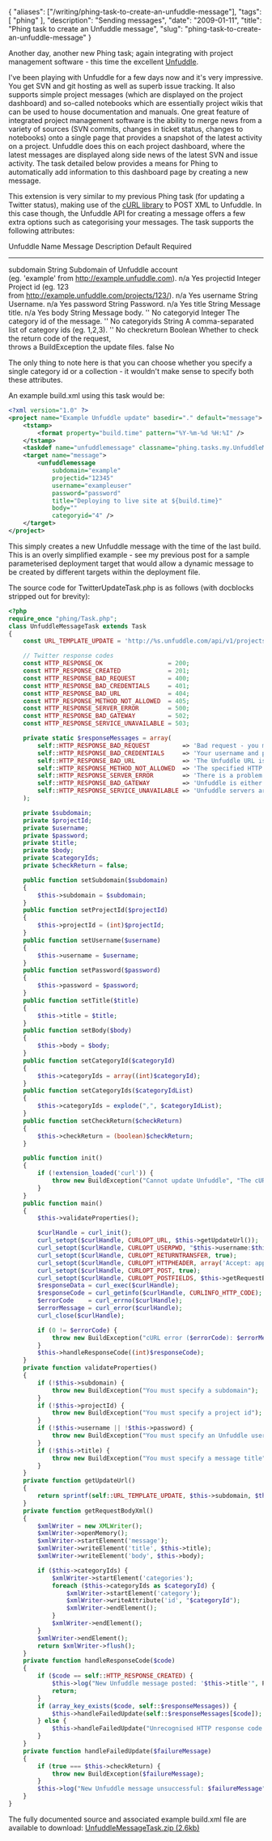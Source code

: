 {
    "aliases": ["/writing/phing-task-to-create-an-unfuddle-message"],
    "tags": [
        "phing"
    ],
    "description": "Sending messages",
    "date": "2009-01-11",
    "title": "Phing task to create an Unfuddle message",
    "slug": "phing-task-to-create-an-unfuddle-message"
}

Another day, another new Phing task; again integrating with project
management software - this time the excellent
[Unfuddle](http://unfuddle.com/).

I've been playing with Unfuddle for a few days now and it's very
impressive. You get SVN and git hosting as well as superb issue
tracking. It also supports simple project messages (which are displayed
on the project dashboard) and so-called notebooks which are essentially
project wikis that can be used to house documentation and manuals. One
great feature of integrated project management software is the ability
to merge news from a variety of sources (SVN commits, changes in ticket
status, changes to notebooks) onto a single page that provides a
snapshot of the latest activity on a project. Unfuddle does this on each
project dashboard, where the latest messages are displayed along side
news of the latest SVN and issue activity. The task detailed below
provides a means for Phing to automatically add information to this
dashboard page by creating a new message.

This extension is very similar to my previous Phing task (for updating a
Twitter status), making use of the [cURL
library](http://uk2.php.net/curl) to POST XML to Unfuddle. In this case
though, the Unfuddle API for creating a message offers a few extra
options such as categorising your messages. The task supports the
following attributes:

  Unfuddle Name   Message   Description                                           Default   Required
  --------------- --------- ----------------------------------------------------- --------- ----------
  subdomain       String    Subdomain of Unfuddle account                                   
                            (eg. 'example' from <http://example.unfuddle.com>).   n/a       Yes
  projectid       Integer   Project id (eg. 123                                             
                            from <http://example.unfuddle.com/projects/123/>).    n/a       Yes
  username        String    Username.                                             n/a       Yes
  password        String    Password.                                             n/a       Yes
  title           String    Message title.                                        n/a       Yes
  body            String    Message body.                                         ''        No
  categoryid      Integer   The category id of the message.                       ''        No
  categoryids     String    A comma-separated list of category ids (eg. 1,2,3).   ''        No
  checkreturn     Boolean   Whether to check the return code of the request,                
                            throws a BuildException the update files.             false     No

The only thing to note here is that you can choose whether you specify a
single category id or a collection - it wouldn't make sense to specify
both these attributes.

An example build.xml using this task would be:

``` xml
<?xml version="1.0" ?>
<project name="Example Unfuddle update" basedir="." default="message">
    <tstamp>
        <format property="build.time" pattern="%Y-%m-%d %H:%I" />
    </tstamp>
    <taskdef name="unfuddlemessage" classname="phing.tasks.my.UnfuddleMessageTask" />
    <target name="message">
        <unfuddlemessage 
            subdomain="example" 
            projectid="12345" 
            username="exampleuser" 
            password="password" 
            title="Deploying to live site at ${build.time}" 
            body="" 
            categoryid="4" />
    </target>
</project>
```

This simply creates a new Unfuddle message with the time of the last
build. This is an overly simplified example - see my previous post for a
sample parameterised deployment target that would allow a dynamic
message to be created by different targets within the deployment file.

The source code for TwitterUpdateTask.php is as follows (with docblocks
stripped out for brevity):

``` php
<?php
require_once "phing/Task.php";
class UnfuddleMessageTask extends Task 
{
    const URL_TEMPLATE_UPDATE = 'http://%s.unfuddle.com/api/v1/projects/%d/messages'; 

    // Twitter response codes 
    const HTTP_RESPONSE_OK                  = 200;
    const HTTP_RESPONSE_CREATED             = 201;
    const HTTP_RESPONSE_BAD_REQUEST         = 400;
    const HTTP_RESPONSE_BAD_CREDENTIALS     = 401;
    const HTTP_RESPONSE_BAD_URL             = 404;
    const HTTP_RESPONSE_METHOD_NOT_ALLOWED  = 405;
    const HTTP_RESPONSE_SERVER_ERROR        = 500;
    const HTTP_RESPONSE_BAD_GATEWAY         = 502;
    const HTTP_RESPONSE_SERVICE_UNAVAILABLE = 503;

    private static $responseMessages = array(
        self::HTTP_RESPONSE_BAD_REQUEST         => 'Bad request - you may have exceeded the rate limit',
        self::HTTP_RESPONSE_BAD_CREDENTIALS     => 'Your username and password did not authenticate',
        self::HTTP_RESPONSE_BAD_URL             => 'The Unfuddle URL is invalid',
        self::HTTP_RESPONSE_METHOD_NOT_ALLOWED  => 'The specified HTTP verb is not allowed',
        self::HTTP_RESPONSE_SERVER_ERROR        => 'There is a problem with the Unfuddle server',
        self::HTTP_RESPONSE_BAD_GATEWAY         => 'Unfuddle is either down or being upgraded',
        self::HTTP_RESPONSE_SERVICE_UNAVAILABLE => 'Unfuddle servers are refusing request',
    );

    private $subdomain;
    private $projectId;
    private $username;
    private $password;
    private $title;
    private $body;
    private $categoryIds;  
    private $checkReturn = false;

    public function setSubdomain($subdomain) 
    {
        $this->subdomain = $subdomain;
    }
    public function setProjectId($projectId) 
    {
        $this->projectId = (int)$projectId;
    }
    public function setUsername($username) 
    {
        $this->username = $username;
    }
    public function setPassword($password) 
    {
        $this->password = $password;
    }
    public function setTitle($title) 
    {
        $this->title = $title;
    }
    public function setBody($body) 
    {
        $this->body = $body;
    }
    public function setCategoryId($categoryId) 
    {
        $this->categoryIds = array((int)$categoryId);
    }
    public function setCategoryIds($categoryIdList) 
    {
        $this->categoryIds = explode(",", $categoryIdList);
    }
    public function setCheckReturn($checkReturn)
    {
        $this->checkReturn = (boolean)$checkReturn;
    }

    public function init() 
    {
        if (!extension_loaded('curl')) {
            throw new BuildException("Cannot update Unfuddle", "The cURL extension is not installed");
        }
    }
    public function main() 
    {
        $this->validateProperties();

        $curlHandle = curl_init();
        curl_setopt($curlHandle, CURLOPT_URL, $this->getUpdateUrl());
        curl_setopt($curlHandle, CURLOPT_USERPWD, "$this->username:$this->password");
        curl_setopt($curlHandle, CURLOPT_RETURNTRANSFER, true);
        curl_setopt($curlHandle, CURLOPT_HTTPHEADER, array('Accept: application/xml', 'Content-type: application/xml'));
        curl_setopt($curlHandle, CURLOPT_POST, true);
        curl_setopt($curlHandle, CURLOPT_POSTFIELDS, $this->getRequestBodyXml());
        $responseData = curl_exec($curlHandle);
        $responseCode = curl_getinfo($curlHandle, CURLINFO_HTTP_CODE);
        $errorCode    = curl_errno($curlHandle);
        $errorMessage = curl_error($curlHandle);
        curl_close($curlHandle);

        if (0 != $errorCode) {
            throw new BuildException("cURL error ($errorCode): $errorMessage");
        }
        $this->handleResponseCode((int)$responseCode);
    }
    private function validateProperties()
    {
        if (!$this->subdomain) {
            throw new BuildException("You must specify a subdomain");
        }
        if (!$this->projectId) {
            throw new BuildException("You must specify a project id");
        }
        if (!$this->username || !$this->password) {
            throw new BuildException("You must specify an Unfuddle username and password");
        }
        if (!$this->title) {
            throw new BuildException("You must specify a message title");
        }
    }
    private function getUpdateUrl()
    {
        return sprintf(self::URL_TEMPLATE_UPDATE, $this->subdomain, $this->projectId);
    }
    private function getRequestBodyXml()
    {
        $xmlWriter = new XMLWriter();
        $xmlWriter->openMemory();
        $xmlWriter->startElement('message');
        $xmlWriter->writeElement('title', $this->title);
        $xmlWriter->writeElement('body', $this->body);

        if ($this->categoryIds) {
            $xmlWriter->startElement('categories');
            foreach ($this->categoryIds as $categoryId) {
                $xmlWriter->startElement('category');
                $xmlWriter->writeAttribute('id', "$categoryId");
                $xmlWriter->endElement();
            }
            $xmlWriter->endElement();
        }
        $xmlWriter->endElement();
        return $xmlWriter->flush();
    }
    private function handleResponseCode($code)
    {
        if ($code == self::HTTP_RESPONSE_CREATED) {
            $this->log("New Unfuddle message posted: '$this->title'", Project::MSG_INFO);
            return;
        }
        if (array_key_exists($code, self::$responseMessages)) {
            $this->handleFailedUpdate(self::$responseMessages[$code]);
        } else {
            $this->handleFailedUpdate("Unrecognised HTTP response code '$code' from Unfuddle");
        }
    }
    private function handleFailedUpdate($failureMessage)
    {
        if (true === $this->checkReturn) {
            throw new BuildException($failureMessage);
        }
        $this->log("New Unfuddle message unsuccessful: $failureMessage", Project::MSG_WARN);   
    }
}
```

The fully documented source and associated example build.xml file are
available to download: [UnfuddleMessageTask.zip
(2.6kb)](/downloads/UnfuddleMessageTask.zip)
